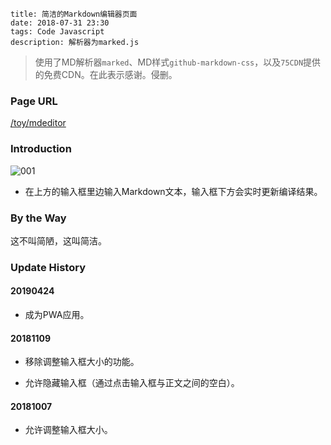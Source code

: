 ```
title: 简洁的Markdown编辑器页面
date: 2018-07-31 23:30
tags: Code Javascript
description: 解析器为marked.js
```

> 使用了MD解析器`marked`、MD样式`github-markdown-css`，以及`75CDN`提供的免费CDN。在此表示感谢。侵删。

### Page URL

[/toy/mdeditor](/toy/mdeditor)

### Introduction

![001](/res/20180731-2330-001.webp)

* 在上方的输入框里边输入Markdown文本，输入框下方会实时更新编译结果。

### By the Way

这不叫简陋，这叫简洁。

### Update History

#### 20190424

* 成为PWA应用。

#### 20181109

* 移除调整输入框大小的功能。

* 允许隐藏输入框（通过点击输入框与正文之间的空白）。

#### 20181007

* 允许调整输入框大小。
